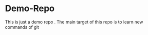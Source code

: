 # Demo-Repo
This is just a demo repo . The main target of this repo is to learn new commands of git
